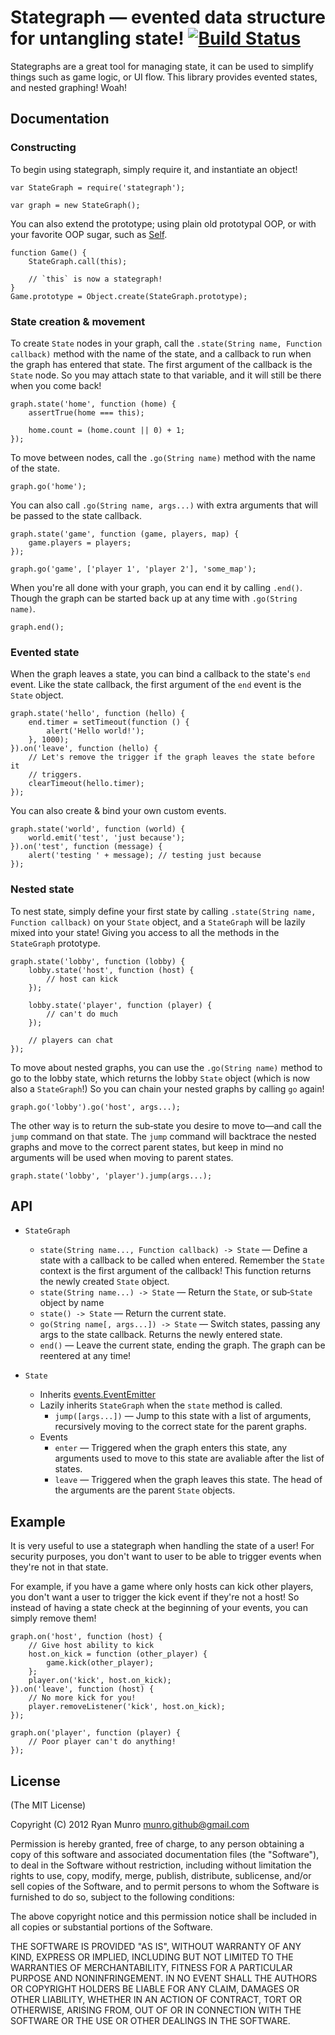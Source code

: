 # Stategraph — evented data structure for untangling state! [![Build Status](https://secure.travis-ci.org/munro/stategraph.png?branch=master)](http://travis-ci.org/munro/stategraph)

Stategraphs are a great tool for managing state, it can be used to simplify
things such as game logic, or UI flow.  This library provides evented states,
and nested graphing!  Woah!

## Documentation

### Constructing

To begin using stategraph, simply require it, and instantiate an object!

    var StateGraph = require('stategraph');

    var graph = new StateGraph();

You can also extend the prototype; using plain old prototypal OOP, or with your
favorite OOP sugar, such as [Self](https://github.com/munro/self).

    function Game() {
        StateGraph.call(this);

        // `this` is now a stategraph!
    }
    Game.prototype = Object.create(StateGraph.prototype);

### State creation & movement

To create `State` nodes in your graph, call the
`.state(String name, Function callback)` method with the name of the state, and
a callback to run when the graph has entered that state.  The first argument of
the callback is the `State` node.  So you may attach state to that variable, and
it will still be there when you come back!

    graph.state('home', function (home) {
        assertTrue(home === this);

        home.count = (home.count || 0) + 1;
    });

To move between nodes, call the `.go(String name)` method with the name of the
state.

    graph.go('home');

You can also call `.go(String name, args...)` with extra arguments that will be
passed to the state callback.

    graph.state('game', function (game, players, map) {
        game.players = players;
    });

    graph.go('game', ['player 1', 'player 2'], 'some_map');

When you're all done with your graph, you can end it by calling `.end()`.
Though the graph can be started back up at any time with `.go(String name)`.

    graph.end();

### Evented state

When the graph leaves a state, you can bind a callback to the state's `end`
event.  Like the state callback, the first argument of the `end` event is
the `State` object.

    graph.state('hello', function (hello) {
        end.timer = setTimeout(function () {
            alert('Hello world!');
        }, 1000);
    }).on('leave', function (hello) {
        // Let's remove the trigger if the graph leaves the state before it
        // triggers.
        clearTimeout(hello.timer);
    });

You can also create & bind your own custom events.

    graph.state('world', function (world) {
        world.emit('test', 'just because');
    }).on('test', function (message) {
        alert('testing ' + message); // testing just because
    });

### Nested state

To nest state, simply define your first state by calling
`.state(String name, Function callback)` on your `State` object, and a
`StateGraph` will be lazily mixed into your state!  Giving you access to all
the methods in the `StateGraph` prototype.

    graph.state('lobby', function (lobby) {
        lobby.state('host', function (host) {
            // host can kick
        });

        lobby.state('player', function (player) {
            // can't do much
        });

        // players can chat
    });

To move about nested graphs, you can use the `.go(String name)` method to go to
the lobby state, which returns the lobby `State` object (which is now also a
`StateGraph`!)  So you can chain your nested graphs by calling `go` again!

    graph.go('lobby').go('host', args...);

The other way is to return the sub‑state you desire to move to—and call the
`jump` command on that state.  The `jump` command will backtrace the nested
graphs and move to the correct parent states, but keep in mind no arguments will
be used when moving to parent states.

    graph.state('lobby', 'player').jump(args...);

## API

* `StateGraph`
    * `state(String name..., Function callback) -> State` — Define a state with a callback
        to be called when entered.  Remember the `State` context is the first
        argument of the callback!  This function returns the newly created `State`
        object.
    * `state(String name...) -> State` — Return the `State`, or sub‑`State`
        object by name
    * `state() -> State` — Return the current state.
    * `go(String name[, args...]) -> State` — Switch states, passing any args to the state
        callback.  Returns the newly entered state.
    * `end()` — Leave the current state, ending the graph.  The graph can be
        reentered at any time!

* `State`
    * Inherits [events.EventEmitter](http://nodejs.org/api/events.html#events_class_events_eventemitter)
    * Lazily inherits `StateGraph` when the `state` method is called.
        * `jump([args...])` — Jump to this state with a list of arguments,
            recursively moving to the correct state for the parent graphs.
    * Events 
        * `enter` — Triggered when the graph enters this state, any arguments
            used to move to this state are avaliable after the list of states.
        * `leave` — Triggered when the graph leaves this state.  The head of
            the arguments are the parent `State` objects.

## Example

It is very useful to use a stategraph when handling the state of a user!  For
security purposes, you don't want to user to be able to trigger events when
they're not in that state.

For example, if you have a game where only hosts can kick other players, you
don't want a user to trigger the kick event if they're not a host!  So instead
of having a state check at the beginning of your events, you can simply remove
them!

    graph.on('host', function (host) {
        // Give host ability to kick
        host.on_kick = function (other_player) {
            game.kick(other_player);
        };
        player.on('kick', host.on_kick);
    }).on('leave', function (host) {
        // No more kick for you!
        player.removeListener('kick', host.on_kick);
    });

    graph.on('player', function (player) {
        // Poor player can't do anything!
    });

## License

(The MIT License)

Copyright (C) 2012 Ryan Munro <munro.github@gmail.com>

Permission is hereby granted, free of charge, to any person obtaining a copy of
this software and associated documentation files (the "Software"), to deal in
the Software without restriction, including without limitation the rights to
use, copy, modify, merge, publish, distribute, sublicense, and/or sell copies
of the Software, and to permit persons to whom the Software is furnished to do
so, subject to the following conditions:

The above copyright notice and this permission notice shall be included in all
copies or substantial portions of the Software.

THE SOFTWARE IS PROVIDED "AS IS", WITHOUT WARRANTY OF ANY KIND, EXPRESS OR
IMPLIED, INCLUDING BUT NOT LIMITED TO THE WARRANTIES OF MERCHANTABILITY,
FITNESS FOR A PARTICULAR PURPOSE AND NONINFRINGEMENT. IN NO EVENT SHALL THE
AUTHORS OR COPYRIGHT HOLDERS BE LIABLE FOR ANY CLAIM, DAMAGES OR OTHER
LIABILITY, WHETHER IN AN ACTION OF CONTRACT, TORT OR OTHERWISE, ARISING FROM,
OUT OF OR IN CONNECTION WITH THE SOFTWARE OR THE USE OR OTHER DEALINGS IN THE
SOFTWARE.
